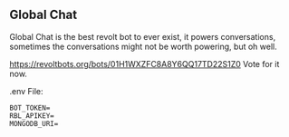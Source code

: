 ## Global Chat
Global Chat is the best revolt bot to ever exist, it powers conversations, sometimes the conversations might not be worth powering, but oh well.

https://revoltbots.org/bots/01H1WXZFC8A8Y6QQ17TD22S1Z0 Vote for it now.

.env File:
```
BOT_TOKEN=
RBL_APIKEY=
MONGODB_URI=
```